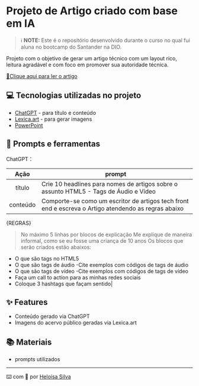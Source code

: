 # Projeto de Artigo criado com base em IA

 > ℹ️ **NOTE:** Este é o repositório desenvolvido durante o curso no qual fui aluna no bootcamp do Santander na DIO.


Projeto com o objetivo de gerar um artigo técnico com um layout rico, leitura agradável e com foco em promover sua autoridade técnica.

<a href="https://www.dio.me/articles/criando-ambientes-multissensoriais-as-possibilidades-criativas-das-tags-de-video-e-audio-em-html5" title="View PDF now"> 📕Clique aqui para ler o artigo</a>

## 💻 Tecnologias utilizadas no projeto

- [ChatGPT](https://chat.openai.com/) - para título e conteúdo
- [Lexica.art](https://lexica.art/) - para gerar imagens
- [PowerPoint](https://www.microsoft.com/en/microsoft-365/powerpoint)

## 📄 Prompts e ferramentas


ChatGPT：

|   Ação   | prompt                                                                                                                                                                                                                                                                         |
| :------: | ------------------------------------------------------------------------------------------------------------------------------------------------------------------------------------------------------------------------------------------------------------------------------ |
|  título  | Crie 10 headlines para nomes de artigos sobre o assunto HTML5 - Tags de Áudio e Vídeo                                                                                                                                                                                                  |
| conteúdo | Comporte-se como um escritor de artigos tech front end e escreva o Artigo atendendo as regras abaixo

{REGRAS}

>No máximo 5 linhas por blocos de explicação
>Me explique de maneira informal, como se eu fosse uma criança de 10 anos
>Os blocos que serão criados estão abaixos:

- O que são tags no HTML5
- O que são tags de áudio
  -Cite exemplos com códigos de tags de áudio
- O que são tags de vídeo
  -Cite exemplos com códigos de tags de vídeo
- Faça um call to action para as minhas redes sociais
- Coloque 3 hashtags que façam sentido|

## ✨ Features

- Conteúdo gerado via ChatGPT
- Imagens do acervo público geradas via Lexica.art

## 📚 Materiais

- prompts utilizados
  
---
⌨️ com 💜 por [Heloísa Silva](https://github.com/HeloisaSerafim)
